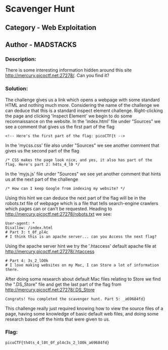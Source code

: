 # Scavenger Hunt

## Category - Web Exploitation
## Author - MADSTACKS

### Description: 
There is some interesting information hidden around this site http://mercury.picoctf.net:27278/. Can you find it?

### Solution:
The challenge gives us a link which opens a webpage with some standard HTML and nothing much more. Considering the name of the challenge we can deduce that this is a standard
inspect element challenge. Right-clicking the page and clicking 'Inspect Element' we begin to do some reconnaissance on the website. In the 'index.html' file under "Sources"
we see a comment that gives us the first part of the flag
```
<!-- Here's the first part of the flag: picoCTF{t -->
```
In the 'mycss.css' file also under "Sources" we see another comment that gives us the second part of the flag
```
/* CSS makes the page look nice, and yes, it also has part of the flag. Here's part 2: h4ts_4_l0 */
```
In the 'myjs.js' file under "Sources" we see yet another comment that hints us at the next part of the challenge
```
/* How can I keep Google from indexing my website? */
```
Using this hint we can deduce the next part of the flag will be in the robots.txt file of webpage which is a file that tells search-engine crawlers which pages can or can't be
requested. Heading to http://mercury.picoctf.net:27278/robots.txt we see:
```
User-agent: *
Disallow: /index.html
# Part 3: t_0f_pl4c
# I think this is an apache server... can you Access the next flag?
```
Using the apache server hint we try the '.htaccess' default apache file at http://mercury.picoctf.net:27278/.htaccess
```
# Part 4: 3s_2_lO0k
# I love making websites on my Mac, I can Store a lot of information there.
```
After doing some research about default Mac files relating to Store we find the ".DS_Store" file and get the last part of the flag from http://mercury.picoctf.net:27278/.DS_Store
```
Congrats! You completed the scavenger hunt. Part 5: _a69684fd}
```
This challenge really just required knowing how to view the source files of a page, having some knowledge of basic default web files, and doing some research based off the hints
that were given to us.

### Flag:
```
picoCTF{th4ts_4_l0t_0f_pl4c3s_2_lO0k_a69684fd}
```
